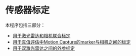 # 传感器标定

本程序包括三部分：

- [用于激光雷达和相机联合标定](./cam_lidar_calibration/README.md)
- [用于真值评估中Motion Capture的marker与相机之间的标定](./handeye_calibration/README.md)
- [用于双激光雷达之间的外参标定](./multi_LiDAR_calibration/README.md)
